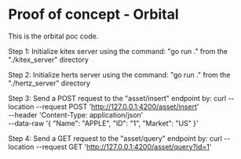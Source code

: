 # Proof of concept - Orbital

This is the orbital poc code.


Step 1:
Initialize kitex server using the command:
"go run ."
from the "./kitex_server" directory

Step 2:
Initialize herts server using the command:
"go run ."
from the "./hertz_server" directory

Step 3:
Send a POST request to the "asset/insert" endpoint by:
curl --location --request POST 'http://127.0.0.1:4200/asset/insert' \
--header 'Content-Type: application/json' \
--data-raw '{
"Name": "APPLE",
	"ID": "1",
	"Market": "US"
}'


Step 4:
Send a GET request to the "asset/query" endpoint by:
curl --location --request GET 'http://127.0.0.1:4200/asset/query?id=1'

